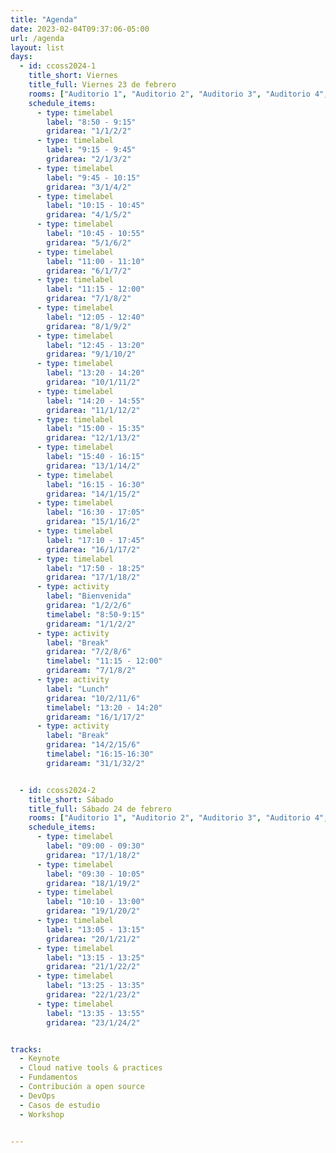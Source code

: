 ```yaml
---
title: "Agenda"
date: 2023-02-04T09:37:06-05:00
url: /agenda
layout: list
days: 
  - id: ccoss2024-1
    title_short: Viernes
    title_full: Viernes 23 de febrero
    rooms: ["Auditorio 1", "Auditorio 2", "Auditorio 3", "Auditorio 4", "Aula 1", "Aula 2"]
    schedule_items: 
      - type: timelabel
        label: "8:50 - 9:15"
        gridarea: "1/1/2/2"
      - type: timelabel
        label: "9:15 - 9:45"
        gridarea: "2/1/3/2"
      - type: timelabel
        label: "9:45 - 10:15"
        gridarea: "3/1/4/2"
      - type: timelabel
        label: "10:15 - 10:45"
        gridarea: "4/1/5/2"
      - type: timelabel
        label: "10:45 - 10:55"
        gridarea: "5/1/6/2"
      - type: timelabel
        label: "11:00 - 11:10"
        gridarea: "6/1/7/2"
      - type: timelabel
        label: "11:15 - 12:00"
        gridarea: "7/1/8/2"
      - type: timelabel
        label: "12:05 - 12:40"
        gridarea: "8/1/9/2"
      - type: timelabel
        label: "12:45 - 13:20"
        gridarea: "9/1/10/2"
      - type: timelabel
        label: "13:20 - 14:20"
        gridarea: "10/1/11/2"
      - type: timelabel
        label: "14:20 - 14:55"
        gridarea: "11/1/12/2"
      - type: timelabel
        label: "15:00 - 15:35"
        gridarea: "12/1/13/2"
      - type: timelabel
        label: "15:40 - 16:15"
        gridarea: "13/1/14/2"
      - type: timelabel
        label: "16:15 - 16:30"
        gridarea: "14/1/15/2"
      - type: timelabel
        label: "16:30 - 17:05"
        gridarea: "15/1/16/2"
      - type: timelabel
        label: "17:10 - 17:45"
        gridarea: "16/1/17/2"
      - type: timelabel
        label: "17:50 - 18:25"
        gridarea: "17/1/18/2"
      - type: activity
        label: "Bienvenida"
        gridarea: "1/2/2/6"
        timelabel: "8:50-9:15"
        gridaream: "1/1/2/2"
      - type: activity
        label: "Break"
        gridarea: "7/2/8/6"
        timelabel: "11:15 - 12:00"
        gridaream: "7/1/8/2"
      - type: activity
        label: "Lunch"
        gridarea: "10/2/11/6"
        timelabel: "13:20 - 14:20"
        gridaream: "16/1/17/2"
      - type: activity
        label: "Break"
        gridarea: "14/2/15/6"
        timelabel: "16:15-16:30"
        gridaream: "31/1/32/2"


  - id: ccoss2024-2
    title_short: Sábado
    title_full: Sábado 24 de febrero
    rooms: ["Auditorio 1", "Auditorio 2", "Auditorio 3", "Auditorio 4", "Aula 1"]
    schedule_items: 
      - type: timelabel
        label: "09:00 - 09:30"
        gridarea: "17/1/18/2"
      - type: timelabel
        label: "09:30 - 10:05"
        gridarea: "18/1/19/2"
      - type: timelabel
        label: "10:10 - 13:00"
        gridarea: "19/1/20/2"
      - type: timelabel
        label: "13:05 - 13:15"
        gridarea: "20/1/21/2"
      - type: timelabel
        label: "13:15 - 13:25"
        gridarea: "21/1/22/2"
      - type: timelabel
        label: "13:25 - 13:35"
        gridarea: "22/1/23/2"
      - type: timelabel
        label: "13:35 - 13:55"
        gridarea: "23/1/24/2"


tracks:
  - Keynote
  - Cloud native tools & practices
  - Fundamentos
  - Contribución a open source
  - DevOps
  - Casos de estudio
  - Workshop


---
```



